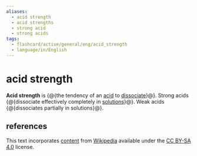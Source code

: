 ```yaml
---
aliases:
  - acid strength
  - acid strengths
  - strong acid
  - strong acids
tags:
  - flashcard/active/general/eng/acid_strength
  - language/in/English
---
```


# acid strength

__Acid strength__ is {@{the tendency of an [acid](acid.md) to [dissociate](dissociation%20(chemistry).md)}@}. Strong acids {@{dissociate effectively completely in [solutions](solution%20(chemistry).md)}@}. Weak acids {@{dissociates partially in solutions}@}. <!--SR:!2025-03-17,549,330!2027-08-30,1257,350!2027-06-22,1205,350-->

## references

This text incorporates [content](https://en.wikipedia.org/wiki/acid_strength) from [Wikipedia](Wikipedia.md) available under the [CC BY-SA 4.0](https://creativecommons.org/licenses/by-sa/4.0/) license.
